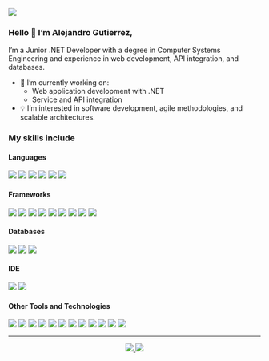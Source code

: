 ![](https://komarev.com/ghpvc/?username=alexgba25)

### Hello 👋 I’m Alejandro Gutierrez,
I’m a Junior .NET Developer with a degree in Computer Systems Engineering and experience in web development, API integration, and databases.

- 🔭 I’m currently working on:
  - Web application development with .NET
  - Service and API integration
- 💡 I’m interested in software development, agile methodologies, and scalable architectures.

<h3> My skills include </h3>

<h4> Languages </h4> 
<span>
  <img src="https://img.shields.io/badge/C%23-239120?style=for-the-badge&logo=csharp&logoColor=white"> 
  <img src="https://img.shields.io/badge/JavaScript-F7DF1E?style=for-the-badge&logo=javascript&logoColor=black"> 
  <img src="https://img.shields.io/badge/HTML5-E34F26?style=for-the-badge&logo=html5&logoColor=white"> 
  <img src="https://img.shields.io/badge/CSS3-1572B6?style=for-the-badge&logo=css3&logoColor=white"> 
  <img src="https://img.shields.io/badge/Python-3776AB?style=for-the-badge&logo=python&logoColor=white">
  <img src="https://img.shields.io/badge/Windows%20Terminal-%234D4D4D.svg?style=for-the-badge&logo=windows-terminal&logoColor=white">
</span>

<h4> Frameworks </h4> 
<span>
  <img src="https://img.shields.io/badge/.NET-512BD4?style=for-the-badge&logo=.net&logoColor=white"> 
  <img src="https://img.shields.io/badge/.NET_Core-512BD4?style=for-the-badge&logo=.net&logoColor=white"> 
  <img src="https://img.shields.io/badge/ASP.NET-5C2D91?style=for-the-badge&logo=aspdotnet&logoColor=white"> 
  <img src="https://img.shields.io/badge/blazor-%235C2D91.svg?style=for-the-badge&logo=blazor&logoColor=white"> 
  <img src="https://img.shields.io/badge/Bootstrap-563D7C?style=for-the-badge&logo=bootstrap&logoColor=white">
   <img src="https://img.shields.io/badge/Angular-DD0031?style=for-the-badge&logo=angular&logoColor=white">
  <img src="https://img.shields.io/badge/Laravel-FF2D20?style=for-the-badge&logo=laravel&logoColor=white">
<img src="https://img.shields.io/badge/jquery-%230769AD.svg?style=for-the-badge&logo=jquery&logoColor=white">
 <img src="https://img.shields.io/badge/JWT-black?style=for-the-badge&logo=JSON%20web%20tokens">

</span>

<h4> Databases </h4> 
<span>
  <img src="https://img.shields.io/badge/MySQL-00000F?style=for-the-badge&logo=mysql&logoColor=white"> 
  <img src="https://img.shields.io/badge/SQL_Server-CC2927?style=for-the-badge&logo=microsoftsqlserver&logoColor=white"> 
  <img src="https://img.shields.io/badge/SQLite-003B57?style=for-the-badge&logo=sqlite&logoColor=white">
</span>

<h4> IDE </h4> 
<span>
  <img src="https://img.shields.io/badge/Visual_Studio-5C2D91?style=for-the-badge&logo=visualstudio&logoColor=white"> 
  <img src="https://img.shields.io/badge/Visual_Code-007ACC?style=for-the-badge&logo=visualstudio&logoColor=white">
</span>

<h4> Other Tools and Technologies </h4> 
<span>
  <img src="https://img.shields.io/badge/Git-F05032?style=for-the-badge&logo=git&logoColor=white"> 
  <img src="https://img.shields.io/badge/github-%23121011.svg?style=for-the-badge&logo=github&logoColor=white">
  <img src="https://img.shields.io/badge/Azure-0089D6?style=for-the-badge&logo=microsoftazure&logoColor=white">
  <img src="https://img.shields.io/badge/Xampp-F37623?style=for-the-badge&logo=xampp&logoColor=white"> 
  <img src="https://img.shields.io/badge/Postman-FF6C37?style=for-the-badge&logo=postman&logoColor=white"> 
  <img src="https://img.shields.io/badge/-Swagger-%23Clojure?style=for-the-badge&logo=swagger&logoColor=white"> 
 <img src="https://img.shields.io/badge/Jira-0052CC?style=for-the-badge&logo=jira&logoColor=white">
  <img src="https://img.shields.io/badge/Figma-F24E1E?style=for-the-badge&logo=figma&logoColor=white"> 
   <img src="https://img.shields.io/badge/Trello-0052CC?style=for-the-badge&logo=trello&logoColor=white">
  <img src="https://img.shields.io/badge/Notion-000000?style=for-the-badge&logo=notion&logoColor=white">
  <img src="https://img.shields.io/badge/WordPress-21759B?style=for-the-badge&logo=wordpress&logoColor=white"> 
  <img src="https://img.shields.io/badge/Microsoft_Office-D83B01?style=for-the-badge&logo=microsoftoffice&logoColor=white">

 
</span>

<hr>

<p align="center">
  <a target="_blank" href="www.linkedin.com/in/alejandro-gutierrez-bahena">
    <img src="https://img.shields.io/badge/-LinkedIn-0077B5?style=for-the-badge&logo=Linkedin&logoColor=white">
  </a>
  <a target="_blank" href="mailto:alexgba25@gmail.com">
    <img src="https://img.shields.io/badge/-Gmail-D14836?style=for-the-badge&logo=Gmail&logoColor=white">
  </a>
</p>
